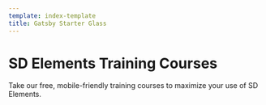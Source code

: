 ```yaml
---
template: index-template
title: Gatsby Starter Glass
---
```

# SD Elements Training Courses

Take our free, mobile-friendly training courses to maximize your use of SD Elements.
